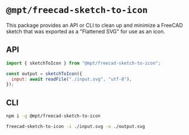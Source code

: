 # `@mpt/freecad-sketch-to-icon`
This package provides an API or CLI to clean up and minimize a FreeCAD sketch that was exported as a "Flattened SVG" for use as an icon.

## API
```js
import { sketchToIcon } from "@mpt/freecad-sketch-to-icon";

const output = sketchToIcon({
  input: await readFile("./input.svg", "utf-8"),
});
```

## CLI
```bash
npm i -g @mpt/freecad-sketch-to-icon

freecad-sketch-to-icon -i ./input.svg -o ./output.svg
```
